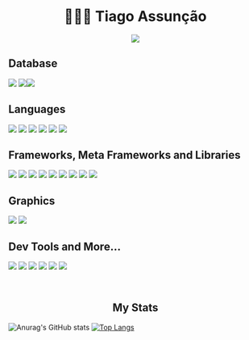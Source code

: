 <h1 align="center">
 🧑🏾‍💻 Tiago Assunção
</h1>
 
<p align="center">
  <a href="https://github.com/tiagoassunc/github-readme-streak-stats">
   <img align="center" src="https://github-readme-streak-stats.herokuapp.com/?user=tiagoassunc&theme=tokyonight_duo&hide_border=true" />
  </a>
</p> 

## Database

<img src="https://img.shields.io/badge/MongoDB-4EA94B?style=for-the-badge&logo=mongodb&logoColor=white" /> <img src="https://img.shields.io/badge/firebase-ffca28?style=for-the-badge&logo=firebase&logoColor=black" /><img src="https://img.shields.io/badge/PostgreSQL-316192?style=for-the-badge&logo=postgresql&logoColor=white" />

## Languages 

<img src="https://img.shields.io/badge/HTML5-E34F26?style=for-the-badge&logo=html5&logoColor=white" /> <img src="https://img.shields.io/badge/CSS3-1572B6?style=for-the-badge&logo=css3&logoColor=white" /> <img src="https://img.shields.io/badge/Sass-CC6699?style=for-the-badge&logo=sass&logoColor=white" /> <img src="https://img.shields.io/badge/JavaScript-323330?style=for-the-badge&logo=javascript&logoColor=F7DF1E" /> <img src="https://img.shields.io/badge/TypeScript-007ACC?style=for-the-badge&logo=typescript&logoColor=white" /> <img src="https://img.shields.io/badge/C%23-239120?style=for-the-badge&logo=c-sharp&logoColor=white" />



## Frameworks, Meta Frameworks and Libraries

 <img src="https://img.shields.io/badge/Express.js-000000?style=for-the-badge&logo=express&logoColor=white" />  <img src="https://img.shields.io/badge/nestjs-%23E0234E.svg?style=for-the-badge&logo=nestjs&logoColor=white" />  <img src="https://img.shields.io/badge/firebase-ffca28?style=for-the-badge&logo=firebase&logoColor=black" /> <img src="https://img.shields.io/badge/React-20232A?style=for-the-badge&logo=react&logoColor=61DAFBe" /> <img src="https://img.shields.io/badge/React_Router-CA4245?style=for-the-badge&logo=react-router&logoColor=white" /> <img src="https://img.shields.io/badge/Redux-593D88?style=for-the-badge&logo=redux&logoColor=white" /> <img src="https://img.shields.io/badge/remix-%23000.svg?style=for-the-badge&logo=remix&logoColor=white" /> <img src="https://img.shields.io/badge/next.js-000000?style=for-the-badge&logo=nextdotjs&logoColor=white" /> <img src="https://img.shields.io/badge/Jest-C21325?style=for-the-badge&logo=jest&logoColor=white" /> 

## Graphics

<img src="https://img.shields.io/badge/threejs-black?style=for-the-badge&logo=three.js&logoColor=white" /> <img src="https://img.shields.io/badge/p5.js-ED225D?style=for-the-badge&logo=p5.js&logoColor=FFFFFF" />

## Dev Tools and More...

<img src="https://img.shields.io/badge/Node.js-339933?style=for-the-badge&logo=nodedotjs&logoColor=white" /> <img src="https://img.shields.io/badge/npm-CB3837?style=for-the-badge&logo=npm&logoColor=white" /> <img src="https://img.shields.io/badge/Yarn-2C8EBB?style=for-the-badge&logo=yarn&logoColor=white" /> <img src="https://img.shields.io/badge/Git-F05032?style=for-the-badge&logo=git&logoColor=white" /> <img src="https://img.shields.io/badge/PowerShell-5391FE?style=for-the-badge&logo=PowerShell&logoColor=white" /> <img src="https://img.shields.io/badge/Postman-FF6C37?style=for-the-badge&logo=Postman&logoColor=white" /> 

<br>

<h2 align="center">
 My Stats 
</h2>
 
![Anurag's GitHub stats](https://github-readme-stats.vercel.app/api?username=tiagoassunc&show_icons=false&theme=tokyonight&hide_title=true&disable_animations=true)
[![Top Langs](https://github-readme-stats.vercel.app/api/top-langs/?username=tiagoassunc&layout=compact&theme=tokyonight)](https://github.com/tiagoassunc/github-readme-stats)
